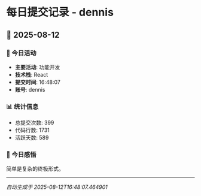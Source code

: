# 每日提交记录 - dennis

## 📅 2025-08-12

### 🎯 今日活动
- **主要活动**: 功能开发
- **技术栈**: React
- **提交时间**: 16:48:07
- **账号**: dennis

### 📊 统计信息
- 总提交次数: 399
- 代码行数: 1731
- 活跃天数: 589

### 💭 今日感悟
简单是复杂的终极形式。

---
*自动生成于 2025-08-12T16:48:07.464901*
